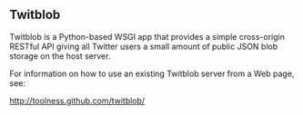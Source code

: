 ## Twitblob ##

Twitblob is a Python-based WSGI app that provides a simple
cross-origin RESTful API giving all Twitter users a small amount of
public JSON blob storage on the host server.

For information on how to use an existing Twitblob server from a Web
page, see:

  http://toolness.github.com/twitblob/

